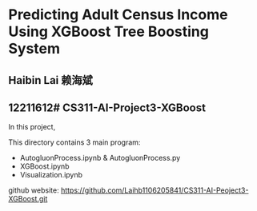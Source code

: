 # Predicting Adult Census Income Using XGBoost Tree Boosting System
## Haibin Lai 赖海斌
## 12211612# CS311-AI-Project3-XGBoost

In this project,


This directory contains 3 main program:
* AutogluonProcess.ipynb & AutogluonProcess.py
* XGBoost.ipynb
* Visualization.ipynb

github website:
https://github.com/Laihb1106205841/CS311-AI-Peoject3-XGBoost.git
